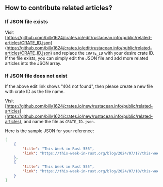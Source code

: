 ## How to contribute related articles?

### If JSON file exists

Visit [https://github.com/billy1624/crates.io/edit/rustacean.info/public/related-articles/CRATE_ID.json](https://github.com/billy1624/crates.io/edit/rustacean.info/public/related-articles/CRATE_ID.json) and replace the `CRATE_ID` with your desire crate ID. If the file exists, you can simply edit the JSON file and add more related articles into the JSON array.

### If JSON file does not exist

If the above edit link shows "404 not found", then please create a new file with crate ID as the file name.

Visit [https://github.com/billy1624/crates.io/new/rustacean.info/public/related-articles](https://github.com/billy1624/crates.io/new/rustacean.info/public/related-articles), and name the file as `CRATE_ID.json`.

Here is the sample JSON for your reference:

```json
[
    {
        "title": "This Week in Rust 556",
        "link": "https://this-week-in-rust.org/blog/2024/07/17/this-week-in-rust-556/"
    },
    {
        "title": "This Week in Rust 555",
        "link": "https://this-week-in-rust.org/blog/2024/07/10/this-week-in-rust-555/"
    }
]
```
